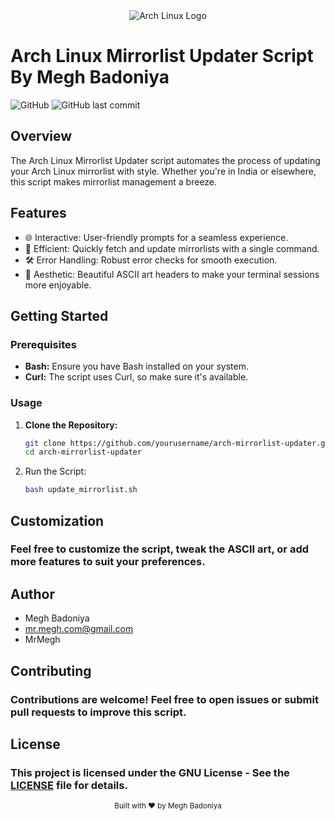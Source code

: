 <div align="center">
  <img src="https://www.archlinux.org/static/logos/archlinux-logo-dark-90dpi.ebdee92a15b3.png" alt="Arch Linux Logo">
</div>

# Arch Linux Mirrorlist Updater Script By Megh Badoniya

![GitHub](https://img.shields.io/github/license/yourusername/arch-mirrorlist-updater)
![GitHub last commit](https://img.shields.io/github/last-commit/yourusername/arch-mirrorlist-updater)

## Overview

The Arch Linux Mirrorlist Updater script automates the process of updating your Arch Linux mirrorlist with style. Whether you're in India or elsewhere, this script makes mirrorlist management a breeze.

## Features

- 🌐 Interactive: User-friendly prompts for a seamless experience.
- 🚀 Efficient: Quickly fetch and update mirrorlists with a single command.
- 🛠️ Error Handling: Robust error checks for smooth execution.
- 🎨 Aesthetic: Beautiful ASCII art headers to make your terminal sessions more enjoyable.

## Getting Started

### Prerequisites

- **Bash:** Ensure you have Bash installed on your system.
- **Curl:** The script uses Curl, so make sure it's available.

### Usage

1. **Clone the Repository:**

   ```bash
   git clone https://github.com/yourusername/arch-mirrorlist-updater.git
   cd arch-mirrorlist-updater

2. Run the Script:

   ```bash
   bash update_mirrorlist.sh

## Customization

### Feel free to customize the script, tweak the ASCII art, or add more features to suit your preferences.

## Author

  - Megh Badoniya
  - mr.megh.com@gmail.com
  - MrMegh

## Contributing

### Contributions are welcome! Feel free to open issues or submit pull requests to improve this script.

## License

### This project is licensed under the GNU License - See the [LICENSE](./LICENSE) file for details.

<div align="center">
  <sub>Built with ❤️ by Megh Badoniya</sub>
</div>
